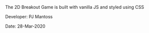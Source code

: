 The 2D Breakout Game is built with vanilla JS and styled using CSS


Developer: PJ Mantoss


Date: 28-Mar-2020